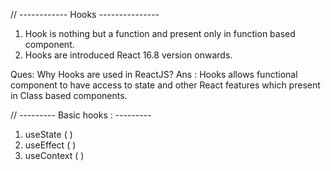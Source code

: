 // ------------  Hooks --------------- 

1.  Hook is nothing but a function and present only in function based 
    component.
2.  Hooks are introduced React 16.8 version onwards.
    
Ques: Why Hooks are used in ReactJS?
Ans : Hooks allows functional component to have access to state and 
      other React features which present in Class based components.
    
// --------- Basic hooks : ---------

1) useState ( ) 
2) useEffect ( ) 
3) useContext ( ) 